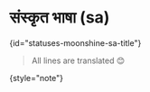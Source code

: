 # संस्कृत भाषा (sa)
{id="statuses-moonshine-sa-title"}


> All lines are translated 😊
>
{style="note"}
